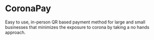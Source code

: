# CoronaPay
Easy to use, in-person QR based payment method for large and small businesses that minimizes the exposure to corona by taking a no hands approach.
